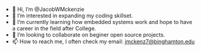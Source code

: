 - 👋 Hi, I’m @JacobWMckenzie
- 👀 I’m interested in expanding my coding skillset.
- 🌱 I’m currently learning how embedded systems work and hope to have a career in the field after College.
- 💞️ I’m looking to collaborate on beginer open source projects. 
- 📫 How to reach me, I often check my email: jmckenz7@binghamton.edu 

<!---
JacobWMckenzie/JacobWMckenzie is a ✨ special ✨ repository because its `README.md` (this file) appears on your GitHub profile.
You can click the Preview link to take a look at your changes.
--->
